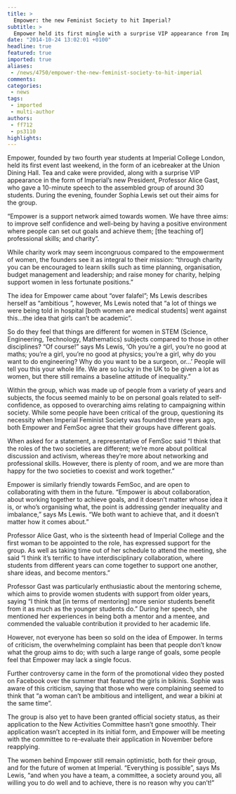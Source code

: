 ```yaml
---
title: >
  Empower: the new Feminist Society to hit Imperial?
subtitle: >
  Empower held its first mingle with a surprise VIP appearance from Imperial’s new President, Professor Alice Gast.
date: "2014-10-24 13:02:01 +0100"
headline: true
featured: true
imported: true
aliases:
 - /news/4750/empower-the-new-feminist-society-to-hit-imperial
comments:
categories:
 - news
tags:
 - imported
 - multi-author
authors:
 - ff712
 - ps3110
highlights:
---
```


Empower, founded by two fourth year students at Imperial College London, held its first event last weekend, in the form of an icebreaker at the Union Dining Hall. Tea and cake were provided, along with a surprise VIP appearance in the form of Imperial’s new President, Professor Alice Gast, who gave a 10-minute speech to the assembled group of around 30 students. During the evening, founder Sophia Lewis set out their aims for the group.

“Empower is a support network aimed towards women. We have three aims: to improve self confidence and well-being by having a positive environment where people can set out goals and achieve them; [the teaching of] professional skills; and charity”.

While charity work may seem incongruous compared to the empowerment of women, the founders see it as integral to their mission: “through charity you can be encouraged to learn skills such as time planning, organisation, budget management and leadership; and raise money for charity, helping support women in less fortunate positions.”

The idea for Empower came about “over falafel”;  Ms Lewis describes herself as “ambitious ”, however, Ms Lewis noted that “a lot of things we were being told in hospital [both women are medical students] went against this…the idea that girls can’t be academic”.

So do they feel that things are different for women in STEM (Science, Engineering, Technology, Mathematics) subjects compared to those in other disciplines? “Of course!” says Ms Lewis, ‘Oh you’re a girl, you’re no good at maths; you’re a girl, you’re no good at physics; you’re a girl, why do you want to do engineering? Why do you want to be a surgeon, or…’ People will tell you this your whole life. We are so lucky in the UK to be given a lot as women, but there still remains a baseline attitude of inequality.”

Within the group, which was made up of people from a variety of years and subjects, the focus seemed mainly to be on personal goals related to self-confidence, as opposed to overarching aims relating to campaigning within society. While some people have been critical of the group, questioning its necessity when Imperial Feminist Society was founded three years ago, both Empower and FemSoc agree that their groups have different goals.

When asked for a statement, a representative of FemSoc said “I think that the roles of the two societies are different; we’re more about political discussion and activism, whereas they’re more about networking and professional skills. However, there is plenty of room, and we are more than happy for the two societies to coexist and work together.”

Empower is similarly friendly towards FemSoc, and are open to collaborating with them in the future. “Empower is about collaboration, about working together to achieve goals, and it doesn’t matter whose idea it is, or who’s organising what, the point is addressing gender inequality and imbalance,” says Ms Lewis. “We both want to achieve that, and it doesn’t matter how it comes about.”

Professor Alice Gast, who is the sixteenth head of Imperial College and the first woman to be appointed to the role, has expressed support for the group. As well as taking time out of her schedule to attend the meeting, she said “I think it’s terrific to have interdisciplinary collaboration, where students from different years can come together to support one another, share ideas, and become mentors.”

Professor Gast was particularly enthusiastic about the mentoring scheme, which aims to provide women students with support from older years, saying “I think that [in terms of mentoring] more senior students benefit from it as much as the younger students do.” During her speech, she mentioned her experiences in being both a mentor and a mentee, and commended the valuable contribution it provided to her academic life.

However, not everyone has been so sold on the idea of Empower. In terms of criticism, the overwhelming complaint has been that people don’t know what the group aims to do; with such a large range of goals, some people feel that Empower may lack a single focus.

Further controversy came in the form of the promotional video they posted on Facebook over the summer that featured the girls in bikinis. Sophie was aware of this criticism, saying that those who were complaining seemed to think that “a woman can’t be ambitious and intelligent, and wear a bikini at the same time”.

The group is also yet to have been granted official society status, as their application to the New Activities Committee hasn’t gone smoothly. Their application wasn’t accepted in its initial form, and Empower will be meeting with the committee to re-evaluate their application in November before reapplying.

The women behind Empower still remain optimistic, both for their group, and for the future of women at Imperial. “Everything is possible”, says Ms Lewis, “and when you have a team, a committee, a society around you, all willing you to do well and to achieve, there is no reason why you can’t!”
